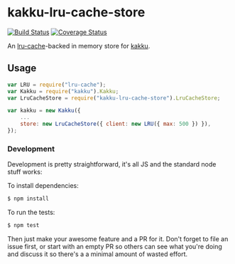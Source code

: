 # kakku-lru-cache-store

[![Build Status](https://travis-ci.org/jussi-kalliokoski/kakku-lru-cache-store.svg)](https://travis-ci.org/jussi-kalliokoski/kakku-lru-cache-store)
[![Coverage Status](https://img.shields.io/coveralls/jussi-kalliokoski/kakku-lru-cache-store.svg)](https://coveralls.io/r/jussi-kalliokoski/kakku-lru-cache-store)

An [lru-cache](https://github.com/isaacs/node-lru-cache)-backed in memory store for [kakku](https://github.com/jussi-kalliokoski/kakku-lru-cache-store).

## Usage

```javascript
var LRU = require("lru-cache");
var Kakku = require("kakku").Kakku;
var LruCacheStore = require("kakku-lru-cache-store").LruCacheStore;

var kakku = new Kakku({
    ...
    store: new LruCacheStore({ client: new LRU({ max: 500 }) }),
});
```

### Development

Development is pretty straightforward, it's all JS and the standard node stuff works:

To install dependencies:

```bash
$ npm install
```

To run the tests:

```bash
$ npm test
```

Then just make your awesome feature and a PR for it. Don't forget to file an issue first, or start with an empty PR so others can see what you're doing and discuss it so there's a a minimal amount of wasted effort.
